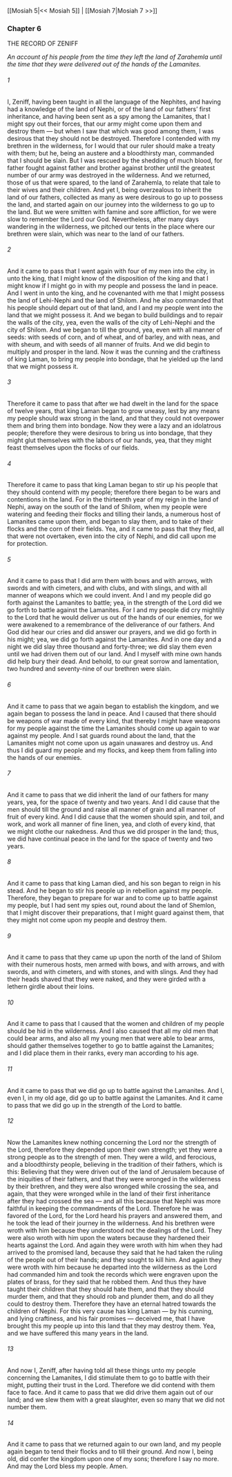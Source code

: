[[Mosiah 5|<< Mosiah 5]]  |  [[Mosiah 7|Mosiah 7 >>]]

### Chapter 6
THE RECORD OF ZENIFF


*An account of his people from the time they left the land of Zarahemla until the time that they were delivered out of the hands of the Lamanites.*

###### 1
I, Zeniff, having been taught in all the language of the Nephites, and having had a knowledge of the land of Nephi, or of the land of our fathers’ first inheritance, and having been sent as a spy among the Lamanites, that I might spy out their forces, that our army might come upon them and destroy them — but when I saw that which was good among them, I was desirous that they should not be destroyed. Therefore I contended with my brethren in the wilderness, for I would that our ruler should make a treaty with them; but he, being an austere and a bloodthirsty man, commanded that I should be slain. But I was rescued by the shedding of much blood, for father fought against father and brother against brother until the greatest number of our army was destroyed in the wilderness. And we returned, those of us that were spared, to the land of Zarahemla, to relate that tale to their wives and their children. And yet I, being overzealous to inherit the land of our fathers, collected as many as were desirous to go up to possess the land, and started again on our journey into the wilderness to go up to the land. But we were smitten with famine and sore affliction, for we were slow to remember the Lord our God. Nevertheless, after many days wandering in the wilderness, we pitched our tents in the place where our brethren were slain, which was near to the land of our fathers.

###### 2
And it came to pass that I went again with four of my men into the city, in unto the king, that I might know of the disposition of the king and that I might know if I might go in with my people and possess the land in peace. And I went in unto the king, and he covenanted with me that I might possess the land of Lehi-Nephi and the land of Shilom. And he also commanded that his people should depart out of that land, and I and my people went into the land that we might possess it. And we began to build buildings and to repair the walls of the city, yea, even the walls of the city of Lehi-Nephi and the city of Shilom. And we began to till the ground, yea, even with all manner of seeds: with seeds of corn, and of wheat, and of barley, and with neas, and with sheum, and with seeds of all manner of fruits. And we did begin to multiply and prosper in the land. Now it was the cunning and the craftiness of king Laman, to bring my people into bondage, that he yielded up the land that we might possess it.

###### 3
Therefore it came to pass that after we had dwelt in the land for the space of twelve years, that king Laman began to grow uneasy, lest by any means my people should wax strong in the land, and that they could not overpower them and bring them into bondage. Now they were a lazy and an idolatrous people; therefore they were desirous to bring us into bondage, that they might glut themselves with the labors of our hands, yea, that they might feast themselves upon the flocks of our fields.

###### 4
Therefore it came to pass that king Laman began to stir up his people that they should contend with my people; therefore there began to be wars and contentions in the land. For in the thirteenth year of my reign in the land of Nephi, away on the south of the land of Shilom, when my people were watering and feeding their flocks and tilling their lands, a numerous host of Lamanites came upon them, and began to slay them, and to take of their flocks and the corn of their fields. Yea, and it came to pass that they fled, all that were not overtaken, even into the city of Nephi, and did call upon me for protection.

###### 5
And it came to pass that I did arm them with bows and with arrows, with swords and with cimeters, and with clubs, and with slings, and with all manner of weapons which we could invent. And I and my people did go forth against the Lamanites to battle; yea, in the strength of the Lord did we go forth to battle against the Lamanites. For I and my people did cry mightily to the Lord that he would deliver us out of the hands of our enemies, for we were awakened to a remembrance of the deliverance of our fathers. And God did hear our cries and did answer our prayers, and we did go forth in his might; yea, we did go forth against the Lamanites. And in one day and a night we did slay three thousand and forty-three; we did slay them even until we had driven them out of our land. And I myself with mine own hands did help bury their dead. And behold, to our great sorrow and lamentation, two hundred and seventy-nine of our brethren were slain.

###### 6
And it came to pass that we again began to establish the kingdom, and we again began to possess the land in peace. And I caused that there should be weapons of war made of every kind, that thereby I might have weapons for my people against the time the Lamanites should come up again to war against my people. And I sat guards round about the land, that the Lamanites might not come upon us again unawares and destroy us. And thus I did guard my people and my flocks, and keep them from falling into the hands of our enemies.

###### 7
And it came to pass that we did inherit the land of our fathers for many years, yea, for the space of twenty and two years. And I did cause that the men should till the ground and raise all manner of grain and all manner of fruit of every kind. And I did cause that the women should spin, and toil, and work, and work all manner of fine linen, yea, and cloth of every kind, that we might clothe our nakedness. And thus we did prosper in the land; thus, we did have continual peace in the land for the space of twenty and two years.

###### 8
And it came to pass that king Laman died, and his son began to reign in his stead. And he began to stir his people up in rebellion against my people. Therefore, they began to prepare for war and to come up to battle against my people, but I had sent my spies out, round about the land of Shemlon, that I might discover their preparations, that I might guard against them, that they might not come upon my people and destroy them.

###### 9
And it came to pass that they came up upon the north of the land of Shilom with their numerous hosts, men armed with bows, and with arrows, and with swords, and with cimeters, and with stones, and with slings. And they had their heads shaved that they were naked, and they were girded with a lethern girdle about their loins.

###### 10
And it came to pass that I caused that the women and children of my people should be hid in the wilderness. And I also caused that all my old men that could bear arms, and also all my young men that were able to bear arms, should gather themselves together to go to battle against the Lamanites; and I did place them in their ranks, every man according to his age.

###### 11
And it came to pass that we did go up to battle against the Lamanites. And I, even I, in my old age, did go up to battle against the Lamanites. And it came to pass that we did go up in the strength of the Lord to battle.

###### 12
Now the Lamanites knew nothing concerning the Lord nor the strength of the Lord, therefore they depended upon their own strength; yet they were a strong people as to the strength of men. They were a wild, and ferocious, and a bloodthirsty people, believing in the tradition of their fathers, which is this: Believing that they were driven out of the land of Jerusalem because of the iniquities of their fathers, and that they were wronged in the wilderness by their brethren, and they were also wronged while crossing the sea, and again, that they were wronged while in the land of their first inheritance after they had crossed the sea — and all this because that Nephi was more faithful in keeping the commandments of the Lord. Therefore he was favored of the Lord, for the Lord heard his prayers and answered them, and he took the lead of their journey in the wilderness. And his brethren were wroth with him because they understood not the dealings of the Lord. They were also wroth with him upon the waters because they hardened their hearts against the Lord. And again they were wroth with him when they had arrived to the promised land, because they said that he had taken the ruling of the people out of their hands; and they sought to kill him. And again they were wroth with him because he departed into the wilderness as the Lord had commanded him and took the records which were engraven upon the plates of brass, for they said that he robbed them. And thus they have taught their children that they should hate them, and that they should murder them, and that they should rob and plunder them, and do all they could to destroy them. Therefore they have an eternal hatred towards the children of Nephi. For this very cause has king Laman — by his cunning, and lying craftiness, and his fair promises — deceived me, that I have brought this my people up into this land that they may destroy them. Yea, and we have suffered this many years in the land.

###### 13
And now I, Zeniff, after having told all these things unto my people concerning the Lamanites, I did stimulate them to go to battle with their might, putting their trust in the Lord. Therefore we did contend with them face to face. And it came to pass that we did drive them again out of our land; and we slew them with a great slaughter, even so many that we did not number them.

###### 14
And it came to pass that we returned again to our own land, and my people again began to tend their flocks and to till their ground. And now I, being old, did confer the kingdom upon one of my sons; therefore I say no more. And may the Lord bless my people. Amen.